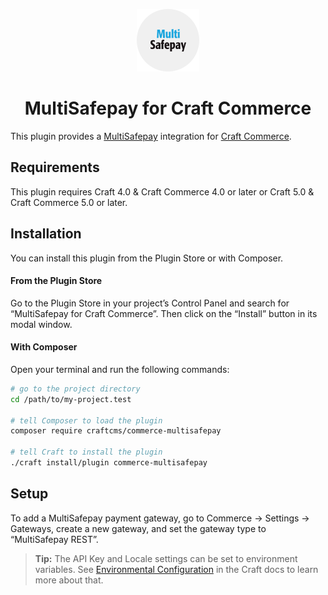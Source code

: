 <p align="center"><img src="./src/icon.svg" width="100" height="100" alt="MultiSafepay for Craft Commerce icon"></p>

<h1 align="center">MultiSafepay for Craft Commerce</h1>

This plugin provides a [MultiSafepay](https://www.multisafepay.com/) integration for [Craft Commerce](https://craftcms.com/commerce).

## Requirements

This plugin requires Craft 4.0 & Craft Commerce 4.0 or later or Craft 5.0 & Craft Commerce 5.0 or later.

## Installation

You can install this plugin from the Plugin Store or with Composer.

#### From the Plugin Store

Go to the Plugin Store in your project’s Control Panel and search for “MultiSafepay for Craft Commerce”. Then click on the “Install” button in its modal window.

#### With Composer

Open your terminal and run the following commands:

```bash
# go to the project directory
cd /path/to/my-project.test

# tell Composer to load the plugin
composer require craftcms/commerce-multisafepay

# tell Craft to install the plugin
./craft install/plugin commerce-multisafepay
```

## Setup

To add a MultiSafepay payment gateway, go to Commerce → Settings → Gateways, create a new gateway, and set the gateway type to “MultiSafepay REST”.

> **Tip:** The API Key and Locale settings can be set to environment variables. See [Environmental Configuration](https://craftcms.com/docs/4.x/config/#control-panel-settings) in the Craft docs to learn more about that.
